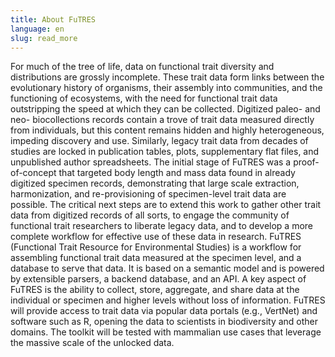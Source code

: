 ```yaml
---
title: About FuTRES
language: en
slug: read_more
---
```


For much of the tree of life, data on functional trait diversity and distributions are grossly incomplete. These trait data form links between the evolutionary history of organisms, their assembly into communities, and the functioning of ecosystems, with the need for functional trait data outstripping the speed at which they can be collected. Digitized paleo- and neo- biocollections records contain a trove of trait data measured directly from individuals, but this content remains hidden and highly heterogeneous, impeding discovery and use. Similarly, legacy trait data from decades of studies are locked in publication tables, plots, supplementary flat files, and unpublished author spreadsheets. The initial stage of FuTRES was a proof-of-concept that targeted body length and mass data found in already digitized specimen records, demonstrating that large scale extraction, harmonization, and re-provisioning of specimen-level trait data are possible. The critical next steps are to extend this work to gather other trait data from digitized records of all sorts, to engage the community of functional trait researchers to liberate legacy data, and to develop a more complete workflow for effective use of these data in research. FuTRES (Functional Trait Resource for Environmental Studies) is a workflow for assembling functional trait data measured at the specimen level, and a database to serve that data. It is based on a semantic model and is powered by extensible parsers, a backend database, and an API. A key aspect of FuTRES is the ability to collect, store, aggregate, and share data at the individual or specimen and higher levels without loss of information. FuTRES will provide access to trait data via popular data portals (e.g., VertNet) and software such as R, opening the data to scientists in biodiversity and other domains. The toolkit will be tested with mammalian use cases that leverage the massive scale of the unlocked data.